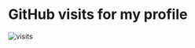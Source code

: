 # GitHub visits for my profile
<img src="https://snrmtths.uber.space/history/chart/?" alt="visits" />
